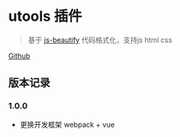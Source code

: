 # utools 插件

> 基于 [js-beautify](https://github.com/beautify-web/js-beautify/) 代码格式化，支持js html css

[Github](https://github.com/zhangfeixiang/utools-plugin-jsformat)

## 版本记录

### 1.0.0
- 更换开发框架 webpack + vue
